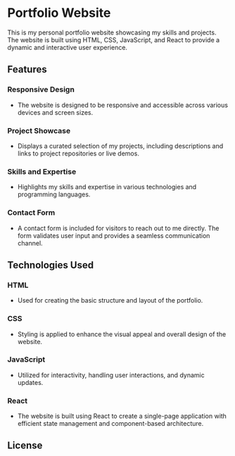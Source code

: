 # Portfolio Website

This is my personal portfolio website showcasing my skills and projects. The website is built using HTML, CSS, JavaScript, and React to provide a dynamic and interactive user experience.

## Features

### Responsive Design
- The website is designed to be responsive and accessible across various devices and screen sizes.

### Project Showcase
- Displays a curated selection of my projects, including descriptions and links to project repositories or live demos.

### Skills and Expertise
- Highlights my skills and expertise in various technologies and programming languages.

### Contact Form
- A contact form is included for visitors to reach out to me directly. The form validates user input and provides a seamless communication channel.

## Technologies Used

### HTML
- Used for creating the basic structure and layout of the portfolio.

### CSS
- Styling is applied to enhance the visual appeal and overall design of the website.

### JavaScript
- Utilized for interactivity, handling user interactions, and dynamic updates.

### React
- The website is built using React to create a single-page application with efficient state management and component-based architecture.

## License

